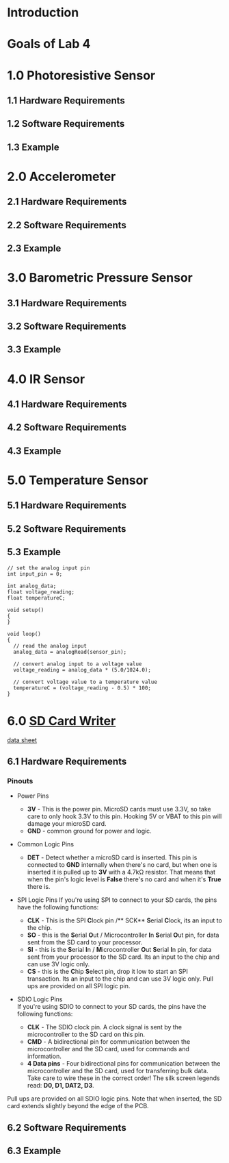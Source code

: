 # Introduction 

# Goals of Lab 4

# 1.0 Photoresistive Sensor

## 1.1 Hardware Requirements

## 1.2 Software Requirements

## 1.3 Example

# 2.0 Accelerometer

## 2.1 Hardware Requirements

## 2.2 Software Requirements

## 2.3 Example

# 3.0 Barometric Pressure Sensor

## 3.1 Hardware Requirements

## 3.2 Software Requirements

## 3.3 Example

# 4.0 IR Sensor

## 4.1 Hardware Requirements

## 4.2 Software Requirements

## 4.3 Example

# 5.0 Temperature Sensor

## 5.1 Hardware Requirements

## 5.2 Software Requirements

## 5.3 Example

```
// set the analog input pin
int input_pin = 0;

int analog_data;
float voltage_reading;
float temperatureC; 
  
void setup()
{
}

void loop()
{
  // read the analog input
  analog_data = analogRead(sensor_pin);
  
  // convert analog input to a voltage value
  voltage_reading = analog_data * (5.0/1024.0); 
  
  // convert voltage value to a temperature value
  temperatureC = (voltage_reading - 0.5) * 100; 
}
```

# 6.0 [SD Card Writer](https://www.digikey.ca/en/products/detail/4682/1528-4682-ND/12822319?itemSeq=377815692)
[data sheet](https://cdn-learn.adafruit.com/downloads/pdf/adafruit-microsd-spi-sdio.pdf)  

## 6.1 Hardware Requirements
### Pinouts
  -  Power Pins
      - **3V** - This is the power pin. MicroSD cards must use 3.3V, so take care to only hook 3.3V to this pin. Hooking 5V or VBAT to this pin will damage your microSD card.
     - **GND** - common ground for power and logic.
  - Common Logic Pins
    - **DET** - Detect whether a microSD card is inserted. This pin is connected to **GND** internally when there's no card, but when one is inserted it is pulled up to **3V** with a 4.7kΩ resistor. That means that when the pin's logic level is **False** there's no card and when it's **True** there is.
   - SPI Logic Pins
     If you're using SPI to connect to your SD cards, the pins have the following functions:
      - **CLK** - This is the SPI **C**lock pin /** SCK** **S**erial **C**lock, its an input to the chip.
      - **SO** - this is the **S**erial **O**ut / Microcontroller **I**n **S**erial **O**ut pin, for data sent from the SD card to your processor.
       - **SI** - this is the **S**erial **I**n / **M**icrocontroller **O**ut **S**erial **I**n pin, for data sent from your processor to the SD card. Its an input to the chip and can use 3V logic only.
      - **CS** - this is the **C**hip **S**elect pin, drop it low to start an SPI transaction. Its an input to the chip and can use 3V logic only.
Pull ups are provided on all SPI logic pin.

- SDIO Logic Pins     
If you're using SDIO to connect to your SD cards, the pins have the following functions:      
    - **CLK** - The SDIO clock pin. A clock signal is sent by the microcontroller to the SD card on this pin.   
    - **CMD**  - A bidirectional pin for communication between the microcontroller and the SD card, used for commands and information.   
    - **4 Data pins**  - Four bidirectional pins for communication between the microcontroller and the SD card, used for transferring bulk data. Take care to wire these in the correct order! The silk screen legends read: **D0, D1, DAT2, D3**. 

Pull ups are provided on all SDIO logic pins.
Note that when inserted, the SD card extends slightly beyond the edge of the PCB. 

## 6.2 Software Requirements

## 6.3 Example

